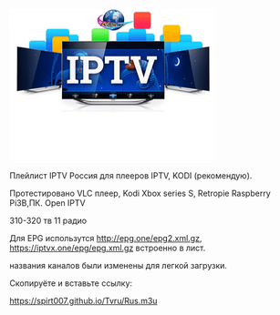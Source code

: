 ![Image alt](https://github.com/Spirt007/Tvru/blob/Master/IMG_20231109_124228.png)
                                 
                                  
 
Плейлист IPTV Россия для плееров IPTV, KODI (рекомендую).

Протестировано VLC плеер, Kodi Xbox series S, Retropie Raspberry Pi3B,ПК. Open IPTV

310-320 тв  11 радио


Для EPG использутся http://epg.one/epg2.xml.gz, https://iptvx.one/epg/epg.xml.gz встроенно в лист.

названия каналов были изменены для легкой загрузки.

Скопируёте и вставьте ссылку:

 https://spirt007.github.io/Tvru/Rus.m3u
